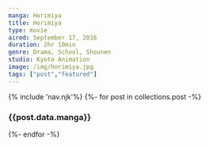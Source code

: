 ```yaml
--- 
manga: Horimiya
title: Horimiya
type: movie
aired: September 17, 2016
duration: 2hr 10min
genre: Drama, School, Shounen
studio: Kyoto Animation
image: /img/horimiya.jpg 
tags: ["post","featured"]
---
```

<link rel="stylesheet" href="/style/style.css">
{% include 'nav.njk'%}
       {%- for post in collections.post -%}
 <h3 class="article-title">{{post.data.manga}}</h3>
   {%- endfor -%}